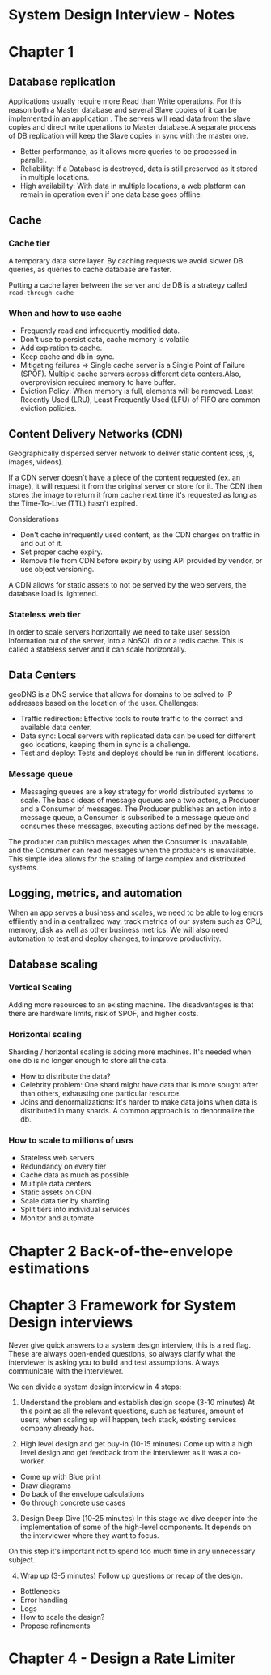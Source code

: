 # System Design Interview - Notes

# Chapter 1

## Database replication

Applications usually require more Read than Write operations. For this reason both a Master database and several Slave copies of it can be implemented in an application . The servers will read data from the slave copies and direct write operations to Master database.A separate process of DB replication will keep the Slave copies in sync with the master one.
- Better performance, as it allows more queries to be processed in parallel.
- Reliability: If a Database is destroyed, data is still preserved as it stored in multiple locations.
- High availability: With data in multiple locations, a web platform can remain in operation even if one data base goes offline.

## Cache

### Cache tier 
A temporary data store layer. By caching requests we avoid slower DB queries, as queries to cache database are faster.

Putting a cache layer between the server and de DB is a strategy called `read-through cache`

### When and how to use cache
- Frequently read and infrequently modified data.
- Don't use to persist data, cache memory is volatile
- Add expiration to cache.
- Keep cache and db in-sync.
- Mitigating failures => Single cache server is a Single Point of Failure (SPOF). Multiple cache servers across different data centers.Also, overprovision required memory to have buffer.
- Eviction Policy: When memory is full, elements will be removed. Least Recently Used (LRU), Least Frequently Used (LFU) of FIFO are common eviction policies.

## Content Delivery Networks (CDN)

Geographically dispersed server network to deliver static content (css, js, images, videos).

If a CDN server doesn't have a piece of the content requested (ex. an image), it will request it from the original server or store for it. The CDN then stores the image to return it from cache next time it's requested as long as the Time-To-Live (TTL) hasn't expired.

Considerations
- Don't cache infrequently used content, as the CDN charges on traffic in and out of it.
- Set proper cache expiry.
- Remove file from CDN before expiry by using API provided by vendor, or use object versioning.

A CDN allows for static assets to not be served by the web servers, the database load is lightened.

### Stateless web tier
In order to scale servers horizontally we need to take user session information out of the server, into a NoSQL db or a redis cache. This is called a stateless server and it can scale horizontally.

## Data Centers

geoDNS is a DNS service that allows for domains to be solved to IP addresses based on the location of the user.
Challenges:
- Traffic redirection: Effective tools to route traffic to the correct and available data center.
- Data sync: Local servers with replicated data can be used for different geo locations, keeping them in sync is a challenge.
- Test and deploy: Tests and deploys should be run in different locations.

### Message queue
- Messaging queues are a key strategy for world distributed systems to scale.
The basic ideas of message queues are a two actors, a Producer and a Consumer of messages.
The Producer publishes an action into a message queue, a Consumer is subscribed to a message queue and consumes these messages, executing actions defined by the message.

The producer can publish messages when the Consumer is unavailable, and the Consumer can read messages when the producers is unavailable.
This simple idea allows for the scaling of large complex and distributed systems.

## Logging, metrics, and automation
When an app serves a business and scales, we need to be able to log errors effiiently and in a centralized way, track metrics of our system such as CPU, memory, disk as well as other business metrics. We will also need automation to test and deploy changes, to improve productivity.

## Database scaling

### Vertical Scaling
Adding more resources to an existing machine. The disadvantages is that there are hardware limits, risk of SPOF, and higher costs.

### Horizontal scaling
Sharding / horizontal scaling is adding more machines.
It's needed when one db is no longer enough to store all the data.
- How to distribute the data?
- Celebrity problem: One shard might have data that is more sought after than others, exhausting one particular resource.
- Joins and denormalizations: It's harder to make data joins when data is distributed in many shards. A common approach is to denormalize the db.

### How to scale to millions of usrs
- Stateless web servers
- Redundancy on every tier
- Cache data as much as possible
- Multiple data centers
- Static assets on CDN
- Scale data tier by sharding
- Split tiers into individual services
- Monitor and automate

# Chapter 2 Back-of-the-envelope estimations

# Chapter 3 Framework for System Design interviews
Never give quick answers to a system design interview, this is a red flag. These are always open-ended questions, so always clarify what the interviewer is asking you to build and test assumptions. Always communicate with the interviewer.

We can divide a system design interview in 4 steps:
1. Understand the problem and establish design scope (3-10 minutes)
At this point as all the relevant questions, such as features, amount of users, when scaling up will happen, tech stack, existing services company already has.

2. High level design and get buy-in (10-15 minutes)
Come up with a high level design and get feedback from the interviewer as it was a co-worker.
- Come up with Blue print
- Draw diagrams
- Do back of the envelope calculations
- Go through concrete use cases

3. Design Deep Dive (10-25 minutes)
In this stage we dive deeper into the implementation of some of the high-level components. It depends on the interviewer where they want to focus.

On this step it's important not to spend too much time in any unnecessary subject.

4. Wrap up (3-5 minutes)
Follow up questions or recap of the design.
- Bottlenecks
- Error handling
- Logs 
- How to scale the design?
- Propose refinements

# Chapter 4 - Design a Rate Limiter